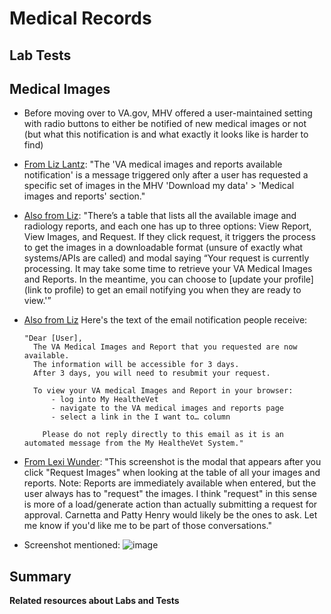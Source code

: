 # Medical Records

## Lab Tests








## Medical Images
* Before moving over to VA.gov, MHV offered a user-maintained setting with radio buttons to either be notified of new medical images or not (but what this notification is and what exactly it looks like is harder to find)

* [From Liz Lantz](https://dsva.slack.com/archives/C04DRS3L9NV/p1687786761816379?thread_ts=1686334008.074209&cid=C04DRS3L9NV): "The 'VA medical images and reports available notification' is a message triggered only after a user has requested a specific set of images in the MHV 'Download my data' > 'Medical images and reports' section."
* [Also from Liz](https://dsva.slack.com/archives/C04DRS3L9NV/p1687786761816379?thread_ts=1686334008.074209&cid=C04DRS3L9NV): "There’s a table that lists all the available image and radiology reports, and each one has up to three options: View Report, View Images, and Request. If they click request, it triggers the process to get the images in a downloadable format (unsure of exactly what systems/APIs are called) and modal saying “Your request is currently processing. It may take some time to retrieve your VA Medical Images and Reports. In the meantime, you can choose to [update your profile](link to profile) to get an email notifying you when they are ready to view.'”
* [Also from Liz](https://dsva.slack.com/archives/C04DRS3L9NV/p1687786761816379?thread_ts=1686334008.074209&cid=C04DRS3L9NV) Here's the text of the email notification people receive:

      "Dear [User],
        The VA Medical Images and Report that you requested are now available.
        The information will be accessible for 3 days.
        After 3 days, you will need to resubmit your request.
  
        To view your VA medical Images and Report in your browser:
            - log into My HealtheVet
            - navigate to the VA medical images and reports page
            - select a link in the I want to… column
      
          Please do not reply directly to this email as it is an automated message from the My HealtheVet System."

* [From Lexi Wunder](https://dsva.slack.com/archives/C04DRS3L9NV/p1686592560953199?thread_ts=1686334008.074209&cid=C04DRS3L9NV): "This screenshot is the modal that appears after you click "Request Images" when looking at the table of all your images and reports. Note: Reports are immediately available when entered, but the user always has to "request" the images. I think "request" in this sense is more of a load/generate action than actually submitting a request for approval. Carnetta and Patty Henry would likely be the ones to ask. Let me know if you'd like me to be part of those conversations."
* Screenshot mentioned:
![image](https://github.com/department-of-veterans-affairs/va.gov-team/assets/106624475/cac00a03-51fb-4072-b8eb-8140b68b4b8b)







## Summary


**Related resources about Labs and Tests**
  



